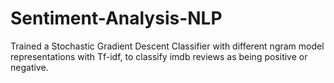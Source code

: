 # Sentiment-Analysis-NLP
Trained a Stochastic Gradient Descent Classifier with different ngram model representations with Tf-idf, to classify imdb reviews as being positive or negative.
